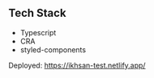 ## Tech Stack
  - Typescript
  - CRA
  - styled-components

Deployed: https://ikhsan-test.netlify.app/
